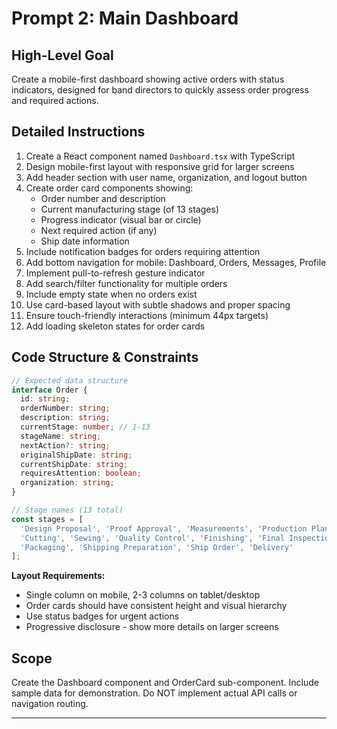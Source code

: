 # Prompt 2: Main Dashboard

## High-Level Goal
Create a mobile-first dashboard showing active orders with status indicators, designed for band directors to quickly assess order progress and required actions.

## Detailed Instructions
1. Create a React component named `Dashboard.tsx` with TypeScript
2. Design mobile-first layout with responsive grid for larger screens
3. Add header section with user name, organization, and logout button
4. Create order card components showing:
   - Order number and description
   - Current manufacturing stage (of 13 stages)
   - Progress indicator (visual bar or circle)
   - Next required action (if any)
   - Ship date information
5. Include notification badges for orders requiring attention
6. Add bottom navigation for mobile: Dashboard, Orders, Messages, Profile
7. Implement pull-to-refresh gesture indicator
8. Add search/filter functionality for multiple orders
9. Include empty state when no orders exist
10. Use card-based layout with subtle shadows and proper spacing
11. Ensure touch-friendly interactions (minimum 44px targets)
12. Add loading skeleton states for order cards

## Code Structure & Constraints
```typescript
// Expected data structure
interface Order {
  id: string;
  orderNumber: string;
  description: string;
  currentStage: number; // 1-13
  stageName: string;
  nextAction?: string;
  originalShipDate: string;
  currentShipDate: string;
  requiresAttention: boolean;
  organization: string;
}

// Stage names (13 total)
const stages = [
  'Design Proposal', 'Proof Approval', 'Measurements', 'Production Planning',
  'Cutting', 'Sewing', 'Quality Control', 'Finishing', 'Final Inspection',
  'Packaging', 'Shipping Preparation', 'Ship Order', 'Delivery'
];
```

**Layout Requirements:**
- Single column on mobile, 2-3 columns on tablet/desktop
- Order cards should have consistent height and visual hierarchy
- Use status badges for urgent actions
- Progressive disclosure - show more details on larger screens

## Scope
Create the Dashboard component and OrderCard sub-component. Include sample data for demonstration. Do NOT implement actual API calls or navigation routing.

---
